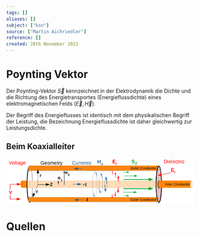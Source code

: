 ```yaml
---
tags: []
aliases: []
subject: ["ksn"]
source: ["Martin Aichriedler"]
reference: []
created: 28th November 2022
---
```


# Poynting Vektor
Der Poynting-Vektor $\vec S$ kennzeichnet in der Elektrodynamik die Dichte und die Richtung des Energietransportes (Energieflussdichte) eines elektromagnetischen Felds $(\vec E,\vec H)$.

Der Begriff des Energieflusses ist identisch mit dem physikalischen Begriff der Leistung, die Bezeichnung Energieflussdichte ist daher gleichwertig zur Leistungsdichte.

## Beim Koaxialleiter
![poynting](../assets/poynting.png)
# Quellen